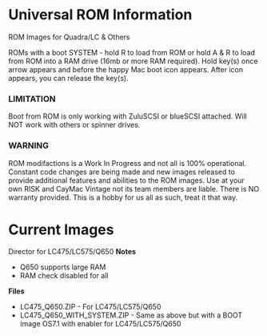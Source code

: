 # Universal ROM Information
ROM Images for Quadra/LC &amp; Others

ROMs with a boot SYSTEM - hold R to load from ROM or hold A & R to load from ROM into a RAM drive (16mb or more RAM required). Hold key(s) once arrow appears and before the happy Mac boot icon appears. After icon appears, you can release the key(s).

### LIMITATION
Boot from ROM is only working with ZuluSCSI or blueSCSI attached. Will NOT work with others or spinner drives.

### **WARNING**
ROM modifactions is a Work In Progress and not all is 100% operational. Constant code changes are being made and new images released to provide additional features and abilities to the ROM images. Use at your own RISK and CayMac Vintage not its team members are liable. There is NO warranty provided. This is a hobby for us all as such, treat it that way.

# Current Images
Director for LC475/LC575/Q650
  **Notes**
  - Q650 supports large RAM
  - RAM check disabled for all

  **Files**
  - LC475_Q650.ZIP - For LC475/LC575/Q650
  - LC475_Q650_WITH_SYSTEM.ZIP - Same as above but with a BOOT image OS7.1 with enabler for LC475/LC575/Q650
